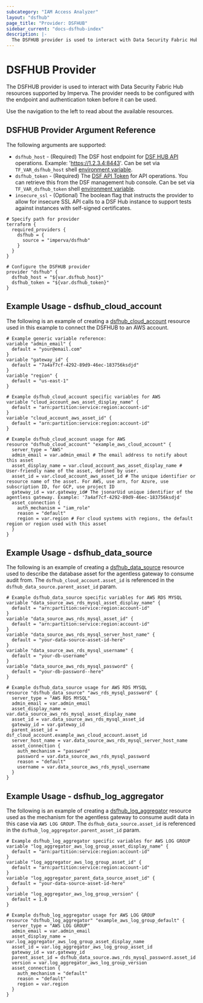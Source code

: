 ```yaml
---
subcategory: "IAM Access Analyzer"
layout: "dsfhub"
page_title: "Provider: DSFHUB"
sidebar_current: "docs-dsfhub-index"
description: |-
  The DSFHUB provider is used to interact with Data Security Fabric Hub resources supported by Imperva. The provider needs to be configured with the endpoint and authentication token before it can be used.
---
```


# DSFHUB Provider

The DSFHUB provider is used to interact with Data Security Fabric Hub resources supported by Imperva. The provider needs to be configured with the endpoint and authentication token before it can be used.

Use the navigation to the left to read about the available resources.

## DSFHUB Provider Argument Reference

The following arguments are supported:

* `dsfhub_host` - (Required) The DSF host endpoint for [DSF HUB API](https://docs.imperva.com/bundle/v4.13-sonar-user-guide/page/84552.htm) operations. Example: 'https://1.2.3.4:8443'. Can be set via `TF_VAR_dsfhub_host` shell [environment variable](https://en.wikipedia.org/wiki/Environment_variable).
* `dsfhub_token` - (Required) The [DSF API Token](https://docs.imperva.com/bundle/v4.13-sonar-user-guide/page/84555.htm) for API operations. You can retrieve this from the DSF management hub console. Can be set via `TF_VAR_dsfhub_token` shell [environment variable](https://en.wikipedia.org/wiki/Environment_variable).
* `insecure_ssl` - (Optional) The boolean flag that instructs the provider to allow for insecure SSL API calls to a DSF Hub instance to support tests against instances with self-signed certificates.

```hcl
# Specify path for provider
terraform {
  required_providers {
    dsfhub = {
      source = "imperva/dsfhub"
    }
  }
}

# Configure the DSFHUB provider
provider "dsfhub" {
  dsfhub_host = "${var.dsfhub_host}"
  dsfhub_token = "${var.dsfhub_token}"
}
```

## Example Usage - dsfhub_cloud_account

The following is an example of creating a  [dsfhub_cloud_account](../r/cloud_account.md) resource used in this example to connect the DSFHUB to an AWS account. 

```hcl
# Example generic variable reference:
variable "admin_email" {
  default = "your@email.com"
}
variable "gateway_id" {
  default = "7a4af7cf-4292-89d9-46ec-183756ksdjd"
}
variable "region" {
  default = "us-east-1"
}

# Example dsfhub_cloud_account specific variables for AWS
variable "cloud_account_aws_asset_display_name" {
  default = "arn:partition:service:region:account-id"
}
variable "cloud_account_aws_asset_id" {
  default = "arn:partition:service:region:account-id"
}

# Example dsfhub_cloud_account usage for AWS
resource "dsfhub_cloud_account" "example_aws_cloud_account" {
  server_type = "AWS"
  admin_email = var.admin_email	# The email address to notify about this asset
  asset_display_name = var.cloud_account_aws_asset_display_name # User-friendly name of the asset, defined by user.
  asset_id = var.cloud_account_aws_asset_id # The unique identifier or resource name of the asset. For AWS, use arn, for Azure, use subscription ID, for GCP, use project ID
  gateway_id = var.gateway_id# The jsonarUid unique identifier of the agentless gateway. Example: '7a4af7cf-4292-89d9-46ec-183756ksdjd'
  asset_connection {
    auth_mechanism = "iam_role"
    reason = "default"
    region = var.region # For cloud systems with regions, the default region or region used with this asset
  }
}

```

## Example Usage - dsfhub_data_source

The following is an example of creating a  [dsfhub_data_source](../r/data_source.md) resource used to describe the database asset for the agentless gateway to consume audit from. The `dsfhub_cloud_account.asset_id` is referenced in the `dsfhub_data_source.parent_asset_id` param. 

```hcl
# Example dsfhub_data_source specific variables for AWS RDS MYSQL
variable "data_source_aws_rds_mysql_asset_display_name" {
  default = "arn:partition:service:region:account-id"
}
variable "data_source_aws_rds_mysql_asset_id" {
  default = "arn:partition:service:region:account-id"
}
variable "data_source_aws_rds_mysql_server_host_name" {
  default = "your-data-source-asset-id-here"
}
variable "data_source_aws_rds_mysql_username" {
  default = "your-db-username"
}
variable "data_source_aws_rds_mysql_password" {
  default = "your-db-password--here"
}

# Example dsfhub_data_source usage for AWS RDS MYSQL
resource "dsfhub_data_source" "aws_rds_mysql_password" {
  server_type = "AWS RDS MYSQL"
  admin_email = var.admin_email	
  asset_display_name = var.data_source_aws_rds_mysql_asset_display_name	
  asset_id = var.data_source_aws_rds_mysql_asset_id 
  gateway_id = var.gateway_id
  parent_asset_id = dsf_cloud_account.example_aws_cloud_account.asset_id
  server_host_name = var.data_source_aws_rds_mysql_server_host_name	
  asset_connection {
    auth_mechanism = "password"
    password = var.data_source_aws_rds_mysql_password 
    reason = "default" 
    username = var.data_source_aws_rds_mysql_username 
  }
}
```

## Example Usage - dsfhub_log_aggregator

The following is an example of creating a [dsfhub_log_aggregator](../r/log_aggregator.md) resource used as the mechanism for the agentless gateway to consume audit data in this case via `AWS LOG GROUP`. The `dsfhub_data_source.asset_id` is referenced in the `dsfhub_log_aggregator.parent_asset_id` param.

```hcl
# Example dsfhub_log_aggregator specific variables for AWS LOG GROUP
variable "log_aggregator_aws_log_group_asset_display_name" {
  default = "arn:partition:service:region:account-id"
}
variable "log_aggregator_aws_log_group_asset_id" {
  default = "arn:partition:service:region:account-id"
}
variable "log_aggregator_parent_data_source_asset_id" {
  default = "your-data-source-asset-id-here"
}
variable "log_aggregator_aws_log_group_version" {
  default = 1.0
}

# Example dsfhub_log_aggregator usage for AWS LOG GROUP
resource "dsfhub_log_aggregator" "example_aws_log_group_default" {
  server_type = "AWS LOG GROUP"
  admin_email = var.admin_email
  asset_display_name = var.log_aggregator_aws_log_group_asset_display_name
  asset_id = var.log_aggregator_aws_log_group_asset_id
  gateway_id = var.gateway_id
  parent_asset_id = dsfhub_data_source.aws_rds_mysql_password.asset_id
  version = var.log_aggregator_aws_log_group_version
  asset_connection {
    auth_mechanism = "default"
    reason = "default"
    region = var.region
  }
}
```

